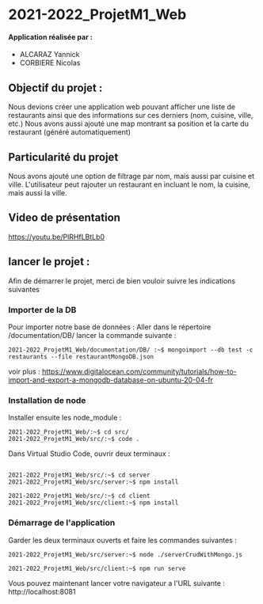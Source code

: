 # 2021-2022_ProjetM1_Web

#### Application réalisée par :
<ul>
    <li>ALCARAZ Yannick</li>
    <li>CORBIERE Nicolas</li>
</ul>

## Objectif du projet :

Nous devions créer une application web pouvant afficher une liste de restaurants ainsi que des informations sur ces derniers (nom, cuisine, ville, etc.) 
Nous avons aussi ajouté une map montrant sa position et la carte du restaurant (généré automatiquement)

## Particularité du projet

Nous avons ajouté une option de filtrage par nom, mais aussi par cuisine et ville.
L'utilisateur peut rajouter un restaurant en incluant le nom, la cuisine, mais aussi la ville.

## Video de présentation
https://youtu.be/PlRHfLBtLb0

## lancer le projet :

Afin de démarrer le projet, merci de bien vouloir suivre les indications suivantes 

### Importer de la DB

Pour importer notre base de données :
Aller dans le répertoire /documentation/DB/ 
lancer la commande suivante : 
```console
2021-2022_ProjetM1_Web/documentation/DB/ :~$ mongoimport --db test -c restaurants --file restaurantMongoDB.json
```
voir plus : https://www.digitalocean.com/community/tutorials/how-to-import-and-export-a-mongodb-database-on-ubuntu-20-04-fr

### Installation de node
Installer ensuite les node_module :

```console
2021-2022_ProjetM1_Web/:~$ cd src/
2021-2022_ProjetM1_Web/src/:~$ code .
```
Dans Virtual Studio Code, ouvrir deux terminaux :

```console

2021-2022_ProjetM1_Web/src/:~$ cd server
2021-2022_ProjetM1_Web/src/server:~$ npm install
```

```console
2021-2022_ProjetM1_Web/src/:~$ cd client
2021-2022_ProjetM1_Web/src/client:~$ npm install
```

### Démarrage de l'application
Garder les deux terminaux ouverts et faire les commandes suivantes :

```console
2021-2022_ProjetM1_Web/src/server:~$ node ./serverCrudWithMongo.js
```

```console
2021-2022_ProjetM1_Web/src/client:~$ npm run serve
```

Vous pouvez maintenant lancer votre navigateur a l'URL suivante :
http://localhost:8081




